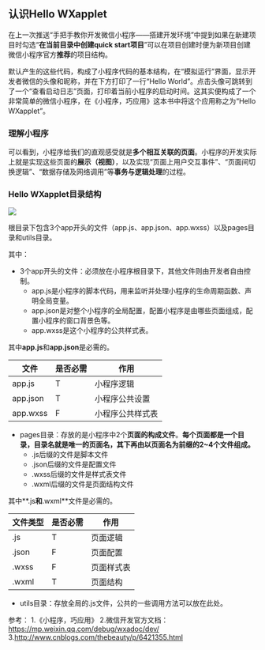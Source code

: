 ## 认识Hello WXapplet

在上一次推送“手把手教你开发微信小程序——搭建开发环境”中提到如果在新建项目时勾选“**在当前目录中创建quick start项目**”可以在项目创建时便为新项目创建微信小程序官方**推荐**的项目结构。

默认产生的这些代码，构成了小程序代码的基本结构，在“模拟运行”界面，显示开发者微信的头像和昵称，并在下方打印了一行“Hello World”。点击头像可跳转到了一个“查看启动日志”页面，打印着当前小程序的启动时间。这其实便构成了一个非常简单的微信小程序，在《小程序，巧应用》这本书中将这个应用称之为“Hello WXapplet”。

### 理解小程序

可以看到，小程序给我们的直观感受就是**多个相互关联的页面**。小程序的开发实际上就是实现这些页面的**展示（视图）**，以及实现“页面上用户交互事件”、“页面间切换逻辑”、“数据存储及网络调用”等**事务与逻辑处理**的过程。

### Hello WXapplet目录结构

![](http://ols8kn0qk.bkt.clouddn.com/wxapplet.png)

根目录下包含3个app开头的文件（app.js、app.json、app.wxss）以及pages目录和utils目录。

其中：

- 3个app开头的文件：必须放在小程序根目录下，其他文件则由开发者自由控制。
    + app.js是小程序的脚本代码，用来监听并处理小程序的生命周期函数、声明全局变量。
    + app.json是对整个小程序的全局配置，配置小程序是由哪些页面组成，配置小程序的窗口背景色等。
    + app.wxss是这个小程序的公共样式表。

其中**app.js**和**app.json**是必需的。

| 文件 | 是否必需 | 作用 |
| --- | --- | --- |
| app.js | T | 小程序逻辑 |
| app.json | T | 小程序公共设置 |
| app.wxss | F | 小程序公共样式表 |

- pages目录：存放的是小程序中2个**页面的构成文件**。**每个页面都是一个目录，目录名就是唯一的页面名，其下再由以页面名为前缀的2~4个文件组成。**
    + .js后缀的文件是脚本文件
    + .json后缀的文件是配置文件
    + .wxss后缀的文件是样式表文件
    + .wxml后缀的文件是页面结构文件

其中**.js**和**.wxml**文件是必需的。

| 文件类型 | 是否必需 | 作用 |
| --- | --- | --- |
| .js | T | 页面逻辑 |
| .json | F | 页面配置 |
| .wxss | F | 页面样式表 |
| .wxml | T | 页面结构 |

- utils目录：存放全局的.js文件，公共的一些调用方法可以放在此处。

参考：
1.《小程序，巧应用》
2.微信开发官方文档：https://mp.weixin.qq.com/debug/wxadoc/dev/
3.http://www.cnblogs.com/thebeauty/p/6421355.html

